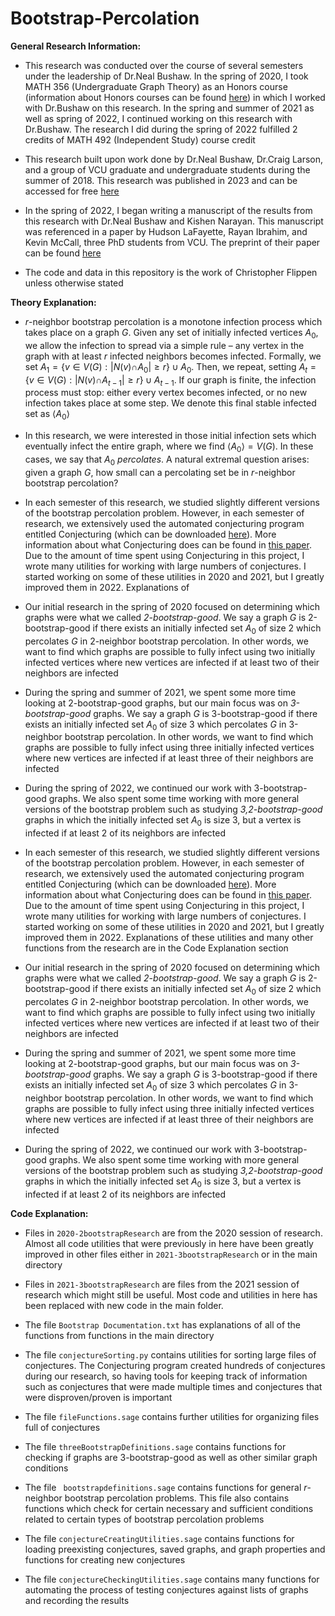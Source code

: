 # Bootstrap-Percolation
 
**General Research Information:**

-   This research was conducted over the course of several semesters
    under the leadership of Dr.Neal Bushaw. In the spring of 2020, I
    took MATH 356 (Undergraduate Graph Theory) as an Honors course
    (information about Honors courses can be found
    [here](https://honors.vcu.edu/academics/courses/honors-contracts/))
    in which I worked with Dr.Bushaw on this research. In the spring and
    summer of 2021 as well as spring of 2022, I continued working on
    this research with Dr.Bushaw. The research I did during the spring
    of 2022 fulfilled 2 credits of MATH 492 (Independent Study) course
    credit

-   This research built upon work done by Dr.Neal Bushaw, Dr.Craig
    Larson, and a group of VCU graduate and undergraduate students
    during the summer of 2018. This research was published in 2023 and
    can be accessed for free
    [here](https://amc-journal.eu/index.php/amc/article/view/2340)

-   In the spring of 2022, I began writing a manuscript of the results
    from this research with Dr.Neal Bushaw and Kishen Narayan. This
    manuscript was referenced in a paper by Hudson LaFayette, Rayan
    Ibrahim, and Kevin McCall, three PhD students from VCU. The preprint
    of their paper can be found [here](https://arxiv.org/abs/2309.13138)

-   The code and data in this repository is the work of Christopher
    Flippen unless otherwise stated

**Theory Explanation:**

-   *r*-neighbor bootstrap percolation is a monotone infection process
    which takes place on a graph *G*. Given any set of initially
    infected vertices *A*<sub>0</sub>, we allow the infection to spread
    via a simple rule – any vertex in the graph with at least *r*
    infected neighbors becomes infected. Formally, we set
    *A*<sub>1</sub> = {*v* ∈ *V*(*G*) : \|*N*(*v*)∩*A*<sub>0</sub>\| ≥ *r*} ∪ *A*<sub>0</sub>.
    Then, we repeat, setting
    *A*<sub>*t*</sub> = {*v* ∈ *V*(*G*) : \|*N*(*v*)∩*A*<sub>*t* − 1</sub>\| ≥ *r*} ∪ *A*<sub>*t* − 1</sub>.
    If our graph is finite, the infection process must stop: either
    every vertex becomes infected, or no new infection takes place at
    some step. We denote this final stable infected set as
    ⟨*A*<sub>0</sub>⟩

-   In this research, we were interested in those initial infection sets
    which eventually infect the entire graph, where we find
    ⟨*A*<sub>0</sub>⟩ = *V*(*G*). In these cases, we say that
    *A*<sub>0</sub> *percolates*. A natural extremal question arises:
    given a graph *G*, how small can a percolating set be in
    *r*-neighbor bootstrap percolation?

-   In each semester of this research, we studied slightly different
    versions of the bootstrap percolation problem. However, in each
    semester of research, we extensively used the automated conjecturing
    program entitled Conjecturing (which can be downloaded
    [here](http://nvcleemp.github.io/conjecturing/)). More information
    about what Conjecturing does can be found in [this
    paper](https://arxiv.org/abs/1801.01814). Due to the amount of time
    spent using Conjecturing in this project, I wrote many utilities for
    working with large numbers of conjectures. I started working on some
    of these utilities in 2020 and 2021, but I greatly improved them
    in 2022. Explanations of

-   Our initial research in the spring of 2020 focused on determining
    which graphs were what we called *2-bootstrap-good*. We say a graph
    *G* is 2-bootstrap-good if there exists an initially infected set
    *A*<sub>0</sub> of size 2 which percolates *G* in 2-neighbor
    bootstrap percolation. In other words, we want to find which graphs
    are possible to fully infect using two initially infected vertices
    where new vertices are infected if at least two of their neighbors
    are infected

-   During the spring and summer of 2021, we spent some more time
    looking at 2-bootstrap-good graphs, but our main focus was on
    *3-bootstrap-good* graphs. We say a graph *G* is 3-bootstrap-good if
    there exists an initially infected set *A*<sub>0</sub> of size 3
    which percolates *G* in 3-neighbor bootstrap percolation. In other
    words, we want to find which graphs are possible to fully infect
    using three initially infected vertices where new vertices are
    infected if at least three of their neighbors are infected

-   During the spring of 2022, we continued our work with
    3-bootstrap-good graphs. We also spent some time working with more
    general versions of the bootstrap problem such as studying
    *3,2-bootstrap-good* graphs in which the initially infected set
    *A*<sub>0</sub> is size 3, but a vertex is infected if at least 2 of
    its neighbors are infected

-   In each semester of this research, we studied slightly different
    versions of the bootstrap percolation problem. However, in each
    semester of research, we extensively used the automated conjecturing
    program entitled Conjecturing (which can be downloaded
    [here](http://nvcleemp.github.io/conjecturing/)). More information
    about what Conjecturing does can be found in [this
    paper](https://arxiv.org/abs/1801.01814). Due to the amount of time
    spent using Conjecturing in this project, I wrote many utilities for
    working with large numbers of conjectures. I started working on some
    of these utilities in 2020 and 2021, but I greatly improved them
    in 2022. Explanations of these utilities and many other functions
    from the research are in the Code Explanation section

-   Our initial research in the spring of 2020 focused on determining
    which graphs were what we called *2-bootstrap-good*. We say a graph
    *G* is 2-bootstrap-good if there exists an initially infected set
    *A*<sub>0</sub> of size 2 which percolates *G* in 2-neighbor
    bootstrap percolation. In other words, we want to find which graphs
    are possible to fully infect using two initially infected vertices
    where new vertices are infected if at least two of their neighbors
    are infected

-   During the spring and summer of 2021, we spent some more time
    looking at 2-bootstrap-good graphs, but our main focus was on
    *3-bootstrap-good* graphs. We say a graph *G* is 3-bootstrap-good if
    there exists an initially infected set *A*<sub>0</sub> of size 3
    which percolates *G* in 3-neighbor bootstrap percolation. In other
    words, we want to find which graphs are possible to fully infect
    using three initially infected vertices where new vertices are
    infected if at least three of their neighbors are infected

-   During the spring of 2022, we continued our work with
    3-bootstrap-good graphs. We also spent some time working with more
    general versions of the bootstrap problem such as studying
    *3,2-bootstrap-good* graphs in which the initially infected set
    *A*<sub>0</sub> is size 3, but a vertex is infected if at least 2 of
    its neighbors are infected

**Code Explanation:**

-   Files in `2020-2bootstrapResearch` are from the 2020 session of
    research. Almost all code utilities that were previously in here
    have been greatly improved in other files either in
    `2021-3bootstrapResearch` or in the main directory

-   Files in `2021-3bootstrapResearch` are files from the 2021 session
    of research which might still be useful. Most code and utilities in
    here has been replaced with new code in the main folder.

-   The file `Bootstrap Documentation.txt` has explanations of all of
    the functions from functions in the main directory

-   The file `conjectureSorting.py` contains utilities for sorting large
    files of conjectures. The Conjecturing program created hundreds of
    conjectures during our research, so having tools for keeping track
    of information such as conjectures that were made multiple times and
    conjectures that were disproven/proven is important

-   The file `fileFunctions.sage` contains further utilities for
    organizing files full of conjectures

-   The file `threeBootstrapDefinitions.sage` contains functions for
    checking if graphs are 3-bootstrap-good as well as other similar
    graph conditions

-   The file ` bootstrapdefinitions.sage` contains functions for general
    *r*-neighbor bootstrap percolation problems. This file also contains
    functions which check for certain necessary and sufficient
    conditions related to certain types of bootstrap percolation
    problems

-   The file `conjectureCreatingUtilities.sage` contains functions for
    loading preexisting conjectures, saved graphs, and graph properties
    and functions for creating new conjectures

-   The file `conjectureCheckingUtilities.sage` contains many functions
    for automating the process of testing conjectures against lists of
    graphs and recording the results
